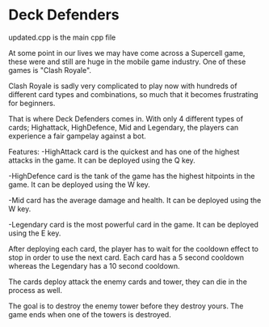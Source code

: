 # Deck Defenders

updated.cpp is the main cpp file


At some point in our lives we may have come across a Supercell game, these were and still are huge in the mobile game industry. One of these games is "Clash Royale".

Clash Royale is sadly very complicated to play now with hundreds of different card types and combinations, so much that it becomes frustrating for beginners.

That is where Deck Defenders comes in. With only 4 different types of cards; Highattack, HighDefence, Mid and Legendary, the players can experience a fair gampelay against a bot.

Features:
-HighAttack card is the quickest and has one of the highest attacks in the game. It can be deployed using the Q key.

-HighDefence card is the tank of the game has the highest hitpoints in the game. It can be deployed using the W key.

-Mid card has the average damage and health. It can be deployed using the W key.

-Legendary card is the most powerful card in the game. It can be deployed using the E key.

After deploying each card, the player has to wait for the cooldown effect to stop in order to use the next card. Each card has a 5 second cooldown whereas the Legendary has a 10 second cooldown.

The cards deploy attack the enemy cards and tower, they can die in the process as well.

The goal is to destroy the enemy tower before they destroy yours.
The game ends when one of the towers is destroyed.

